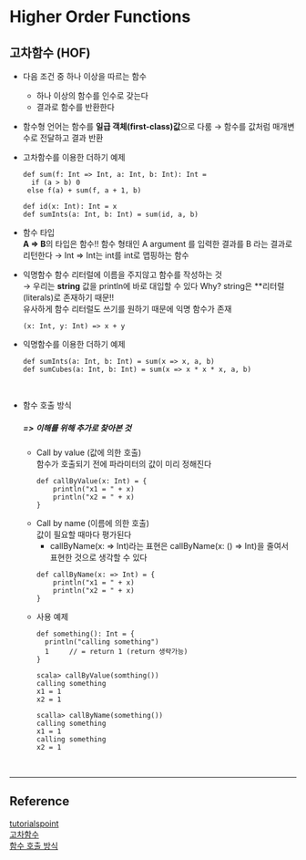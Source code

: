 # Higher Order Functions

## 고차함수 (HOF)
- 다음 조건 중 하나 이상을 따르는 함수
    - 하나 이상의 함수를 인수로 갖는다
    - 결과로 함수를 반환한다
- 함수형 언어는 함수를 **일급 객체(first-class)값**으로 다룸 → 함수를 값처럼 매개변수로 전달하고 결과 반환

- 고차함수를 이용한 더하기 예제
    ```
    def sum(f: Int => Int, a: Int, b: Int): Int =
      if (a > b) 0
     else f(a) + sum(f, a + 1, b)   

    def id(x: Int): Int = x
    def sumInts(a: Int, b: Int) = sum(id, a, b)
    ```

- 함수 타입  
**A => B**의 타입은 함수!! 함수 형태인 A argument 를 입력한 결과를 B 라는 결과로 리턴한다 → Int => Int는 int를 int로 맵핑하는 함수

- 익명함수
함수 리터럴에 이름을 주지않고 함수를  작성하는 것   
→ 우리는 **string** 값을 println에 바로 대입할 수 있다 Why? string은 **리터럴(literals)로 존재하기 때문!!   
유사하게 함수 리터럴도 쓰기를 원하기 때문에 익명 함수가 존재
    ```
    (x: Int, y: Int) => x + y
    ```

- 익명함수를 이용한 더하기 예제
    ```
    def sumInts(a: Int, b: Int) = sum(x => x, a, b)
    def sumCubes(a: Int, b: Int) = sum(x => x * x * x, a, b)
    ```

<br/>

- 함수 호출 방식
    ##### => 이해를 위해 추가로 찾아본 것
    - Call by value (값에 의한 호출)   
    함수가 호출되기 전에 파라미터의 값이 미리 정해진다
        ```
        def callByValue(x: Int) = {
            println("x1 = " + x)
            println("x2 = " + x)
        }
        ```
    - Call by name (이름에 의한 호출)   
    값이 필요할 때마다 평가된다
        - callByName(x: => Int)라는 표현은 callByName(x: () => Int)을 줄여서 표현한 것으로 생각할 수 있다
        ```
        def callByName(x: => Int) = {
            println("x1 = " + x)
            println("x2 = " + x)
        }
        ```
    - 사용 예제
        ```
        def something(): Int = {
          println("calling something")
          1     // = return 1 (return 생략가능)
        }
        ```
        ```
        scala> callByValue(somthing())
        calling something
        x1 = 1
        x2 = 1

        scalla> callByName(something())
        calling something
        x1 = 1
        calling something
        x2 = 1
        ```

<br/>
<hr/>

## Reference
[tutorialspoint](https://www.tutorialspoint.com/functional_programming/index.htm)  
[고차함수](https://sehajyang.github.io/2019/07/11/higher-order-function/)   
[함수 호출 방식](https://medium.com/@OutOfBedlam/scala-call-by-value-vs-call-by-name-734a79c75ccb)